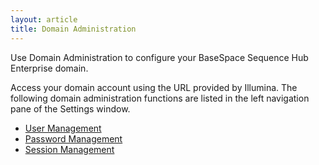 ```yaml
---
layout: article
title: Domain Administration
---
```

Use Domain Administration to configure your BaseSpace Sequence Hub Enterprise domain.

Access your domain account using the URL provided by Illumina. The following domain administration functions are listed in the left navigation pane of the Settings window. 

- [User Management](/articles/tutorials/manage-domain-users)
- [Password Management](/articles/tutorials/manage-password-parameters)
- [Session Management](/articles/tutorials/manage-user-sessions)

